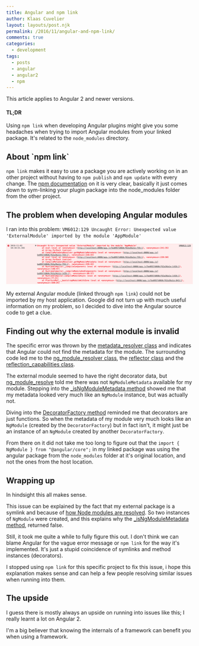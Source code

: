 ```yaml
---
title: Angular and npm link
author: Klaas Cuvelier
layout: layouts/post.njk
permalink: /2016/11/angular-and-npm-link/
comments: true
categories:
  - development
tags:
  - posts
  - angular
  - angular2
  - npm
---
```


<p class="post-note">This article applies to Angular 2 and newer versions.</p>

#### TL;DR

Using `npm link` when developing Angular plugins might give you some headaches when trying to import Angular modules
from your linked package. It's related to the `node_modules` directory.

## About \`npm link\`

`npm link` makes it easy to use a package you are actively working on in an other project without having to
`npm publish` and `npm update` with every change. The [npm documentation](https://docs.npmjs.com/cli/link) on it is very
clear, basically it just comes down to sym-linking your plugin package into the node_modules folder from the other
project.

## The problem when developing Angular modules

I ran into this problem:
`VM6012:129 Uncaught Error: Unexpected value 'ExternalModule' imported by the module 'AppModule'`

[![Screenshot of the actual error](/public/2016-11-npm-link-angular-issue.png)](/public/2016-11-npm-link-angular-issue.png)

My external Angular module (linked through `npm link`) could not be imported by my host application.
Google did not turn up with much useful information on my problem, so I decided to dive into the Angular source code
to get a clue.

## Finding out why the external module is invalid

The specific error was thrown by the
[metadata_resolver class](https://github.com/angular/angular/blob/234c5599f10c33e743594b556b63bc6fdd87e7eb/modules/%40angular/compiler/src/metadata_resolver.ts#L248-L250)
and indicates that Angular could not find the metadata for the module.
The surrounding code led me to the [ng_module_resolver class](https://github.com/angular/angular/blob/master/modules/%40angular/compiler/src/ng_module_resolver.ts#L25),
the [reflector class](https://github.com/angular/angular/blob/master/modules/%40angular/core/src/reflection/reflector.ts#L33)
and the [reflection_capabilities class](https://github.com/angular/angular/blob/76dd026447011823770e23fb5c4168c7d96a494b/modules/%40angular/core/src/reflection/reflection_capabilities.ts#L92).

The external module seemed to have the right decorator data, but [ng_module_resolve](https://github.com/angular/angular/blob/master/modules/%40angular/compiler/src/ng_module_resolver.ts#L26)
told me there was not `NgModuleMetadata` available for my module.
Stepping into the [\_isNgModuleMetadata method](https://github.com/angular/angular/blob/master/modules/%40angular/compiler/src/ng_module_resolver.ts#L14-L16)
showed me that my metadata looked very much like an `NgModule` instance, but was actually not.

Diving into the [DecoratorFactory method](https://github.com/angular/angular/blob/38e2203b24ba3657e92b51fae910915b481c2486/modules/%40angular/core/src/util/decorators.ts#L264-L288)
reminded me that decorators are just functions.
So when the metadata of my module very much looks like an `NgModule` (created by the `DecoratorFactory`) but in fact
isn't, it might just be an instance of an `NgModule` created by another `DecoratorFactory`.

From there on it did not take me too long to figure out that the `import { NgModule } from "@angular/core";` in my
linked package was using the angular package from the `node_modules` folder at it's original location, and not the
ones from the host location.

## Wrapping up

In hindsight this all makes sense.

This issue can be explained by the fact that my external package is a symlink and because of
[how Node modules are resolved](https://nodejs.org/api/modules.html#modules_loading_from_node_modules_folders).
So two instances of `NgModule` were created, and this explains why the
[\_isNgModuleMetadata method](https://github.com/angular/angular/blob/master/modules/%40angular/compiler/src/ng_module_resolver.ts#L14-L16),
returned false.

Still, it took me quite a while to fully figure this out.
I don't think we can blame Angular for the vague error message or `npm link` for the way it's implemented.
It's just a stupid coincidence of symlinks and method instances (decorators).

I stopped using `npm link` for this specific project to fix this issue,
i hope this explanation makes sense and can help a few people resolving similar issues when running into them.

## The upside

I guess there is mostly always an upside on running into issues like this; I really learnt a lot on Angular 2.

I'm a big believer that knowing the internals of a framework can benefit you when using a framework.
